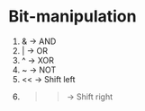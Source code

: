 # Bit-manipulation

1. & -> AND
2. | -> OR
3. ^ -> XOR
4. ~ -> NOT
5. << -> Shift left
6. >> -> Shift right
